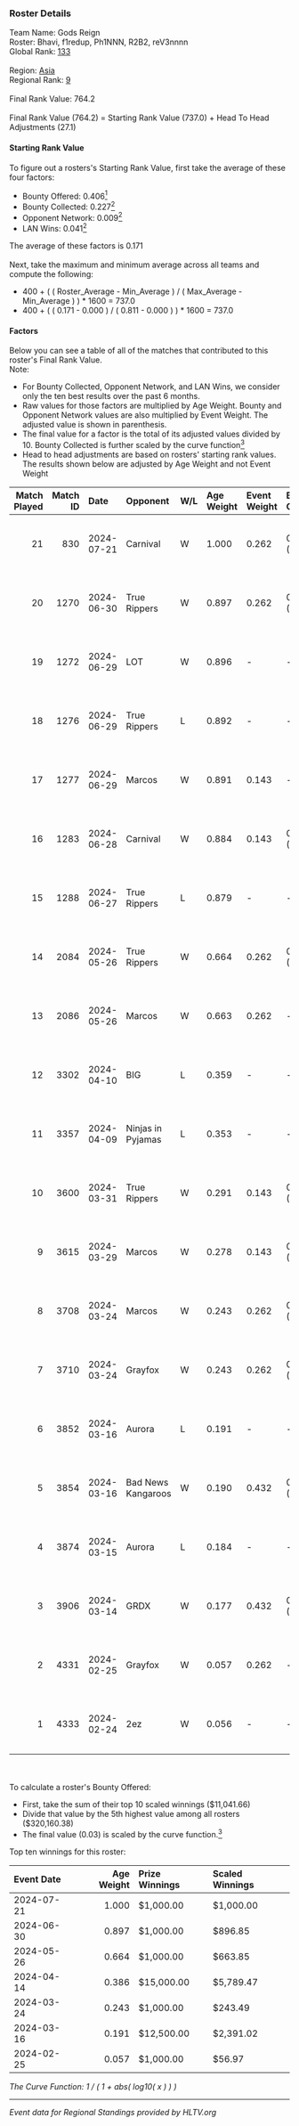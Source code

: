 ### Roster Details<br />
Team Name: Gods Reign<br />
Roster: Bhavi, f1redup, Ph1NNN, R2B2, reV3nnnn<br />
Global Rank: [133](../../standings_global_2024_08_14.md)<br />
<br />
Region: [Asia]( ../../standings_asia_2024_08_14.md)<br />
Regional Rank: [9]( ../../standings_asia_2024_08_14.md)<br />
<br />
Final Rank Value:  764.2<br />
<br />
Final Rank Value (764.2) = Starting Rank Value (737.0) + Head To Head Adjustments (27.1)<br />

#### Starting Rank Value<br />
To figure out a rosters's Starting Rank Value, first take the average of these four factors:<br />
- Bounty Offered: 0.406[<sup>1</sup>](#table2)
- Bounty Collected: 0.227[<sup>2</sup>](#table1)
- Opponent Network: 0.009[<sup>2</sup>](#table1)
- LAN Wins: 0.041[<sup>2</sup>](#table1)

The average of these factors is 0.171<br />
<br />
Next, take the maximum and minimum average across all teams and compute the following:<br />
- 400 + ( ( Roster_Average - Min_Average ) / ( Max_Average - Min_Average ) ) * 1600 = 737.0
- 400 + ( ( 0.171 - 0.000 ) / ( 0.811 - 0.000 ) ) * 1600 = 737.0


#### Factors<br />
Below you can see a table of all of the matches that contributed to this roster's Final Rank Value.<br />
Note:<br />

- For Bounty Collected, Opponent Network, and LAN Wins, we consider only the ten best results over the past 6 months.
- Raw values for those factors are multiplied by Age Weight. Bounty and Opponent Network values are also multiplied by Event Weight. The adjusted value is shown in parenthesis.
- The final value for a factor is the total of its adjusted values divided by 10. Bounty Collected is further scaled by the curve function[<sup>3</sup>](#curveFunction)
- Head to head adjustments are based on rosters' starting rank values. The results shown below are adjusted by Age Weight and not Event Weight
<span id="table1"></span><br />


| Match Played | Match ID | Date       | Opponent           | W/L | Age Weight | Event Weight | Bounty Collected | Opponent Network | LAN Wins  | H2H Adj. | Roster                                 |
| -: | -: | :- | :- | :- | :- | :- | :- | :- | :- | -: | :- |
|           21 |      830 | 2024-07-21 | Carnival           | W   | 1.000      | 0.262        | 0.002 (0.001)    | -                | 0 (0.000) |     5.93 | Bhavi, f1redup, Ph1NNN, R2B2, reV3nnnn |
|           20 |     1270 | 2024-06-30 | True Rippers       | W   | 0.897      | 0.262        | 0.004 (0.001)    | 0.150 (0.035)    | 0 (0.000) |    12.50 | 1nhuman, Bhavi, Ph1NNN, R2B2, reV3nnnn |
|           19 |     1272 | 2024-06-29 | LOT                | W   | 0.896      | -            | -                | -                | 0 (0.000) |     3.56 | Bhavi, f1redup, Ph1NNN, R2B2, reV3nnnn |
|           18 |     1276 | 2024-06-29 | True Rippers       | L   | 0.892      | -            | -                | -                | -         |   -15.95 | Bhavi, f1redup, Ph1NNN, R2B2, reV3nnnn |
|           17 |     1277 | 2024-06-29 | Marcos             | W   | 0.891      | 0.143        | -                | 0.034 (0.004)    | 0 (0.000) |     5.20 | Bhavi, f1redup, Ph1NNN, R2B2, reV3nnnn |
|           16 |     1283 | 2024-06-28 | Carnival           | W   | 0.884      | 0.143        | 0.002 (0.000)    | -                | 0 (0.000) |     5.67 | Bhavi, f1redup, Ph1NNN, R2B2, reV3nnnn |
|           15 |     1288 | 2024-06-27 | True Rippers       | L   | 0.879      | -            | -                | -                | -         |   -16.80 | Bhavi, f1redup, Ph1NNN, R2B2, reV3nnnn |
|           14 |     2084 | 2024-05-26 | True Rippers       | W   | 0.664      | 0.262        | 0.004 (0.001)    | 0.150 (0.026)    | 0 (0.000) |     8.11 | 1nhuman, Bhavi, Ph1NNN, R2B2, reV3nnnn |
|           13 |     2086 | 2024-05-26 | Marcos             | W   | 0.663      | 0.262        | -                | 0.034 (0.006)    | 0 (0.000) |     3.85 | Bhavi, f1redup, Ph1NNN, R2B2, reV3nnnn |
|           12 |     3302 | 2024-04-10 | BIG                | L   | 0.359      | -            | -                | -                | -         |    -0.54 | Bhavi, f1redup, Ph1NNN, R2B2, yoom     |
|           11 |     3357 | 2024-04-09 | Ninjas in Pyjamas  | L   | 0.353      | -            | -                | -                | -         |    -0.12 | Bhavi, f1redup, Ph1NNN, R2B2, yoom     |
|           10 |     3600 | 2024-03-31 | True Rippers       | W   | 0.291      | 0.143        | 0.004 (0.000)    | 0.150 (0.006)    | 0 (0.000) |     3.60 | Bhavi, f1redup, Ph1NNN, R2B2, reV3nnnn |
|            9 |     3615 | 2024-03-29 | Marcos             | W   | 0.278      | 0.143        | 0.000 (0.000)    | 0.009 (0.000)    | -         |     2.69 | Bhavi, f1redup, Ph1NNN, R2B2, reV3nnnn |
|            8 |     3708 | 2024-03-24 | Marcos             | W   | 0.243      | 0.262        | 0.000 (0.000)    | 0.009 (0.001)    | -         |     2.40 | Bhavi, f1redup, Ph1NNN, R2B2, reV3nnnn |
|            7 |     3710 | 2024-03-24 | Grayfox            | W   | 0.243      | 0.262        | 0.000 (0.000)    | 0.002 (0.000)    | -         |     2.15 | Bhavi, f1redup, Ph1NNN, R2B2, reV3nnnn |
|            6 |     3852 | 2024-03-16 | Aurora             | L   | 0.191      | -            | -                | -                | -         |    -0.05 | Bhavi, f1redup, Ph1NNN, R2B2, reV3nnnn |
|            5 |     3854 | 2024-03-16 | Bad News Kangaroos | W   | 0.190      | 0.432        | 0.014 (0.001)    | 0.084 (0.007)    | 1 (0.190) |     2.91 | Bhavi, f1redup, Ph1NNN, R2B2, reV3nnnn |
|            4 |     3874 | 2024-03-15 | Aurora             | L   | 0.184      | -            | -                | -                | -         |    -0.05 | Bhavi, f1redup, Ph1NNN, R2B2, reV3nnnn |
|            3 |     3906 | 2024-03-14 | GRDX               | W   | 0.177      | 0.432        | 0.001 (0.000)    | -                | 1 (0.177) |     1.32 | Bhavi, f1redup, Ph1NNN, R2B2, reV3nnnn |
|            2 |     4331 | 2024-02-25 | Grayfox            | W   | 0.057      | 0.262        | -                | 0.002 (0.000)    | -         |     0.52 | Bhavi, f1redup, Ph1NNN, R2B2, reV3nnnn |
|            1 |     4333 | 2024-02-24 | 2ez                | W   | 0.056      | -            | -                | -                | -         |     0.23 | Bhavi, f1redup, Ph1NNN, R2B2, reV3nnnn |

<br />
<span id="table2"></span><br />
To calculate a roster's Bounty Offered:<br />

- First, take the sum of their top 10 scaled winnings ($11,041.66)
- Divide that value by the 5th highest value among all rosters ($320,160.38)
- The final value (0.03) is scaled by the curve function.[<sup>3</sup>](#curveFunction)

Top ten winnings for this roster:<br />

| Event Date | Age Weight | Prize Winnings | Scaled Winnings |
| :- | -: | :- | :- |
| 2024-07-21 |      1.000 | $1,000.00      | $1,000.00       |
| 2024-06-30 |      0.897 | $1,000.00      | $896.85         |
| 2024-05-26 |      0.664 | $1,000.00      | $663.85         |
| 2024-04-14 |      0.386 | $15,000.00     | $5,789.47       |
| 2024-03-24 |      0.243 | $1,000.00      | $243.49         |
| 2024-03-16 |      0.191 | $12,500.00     | $2,391.02       |
| 2024-02-25 |      0.057 | $1,000.00      | $56.97          |


<span id="curveFunction"></span>_The Curve Function: 1 / ( 1 + abs( log10( x ) ) )_<br />

---
_Event data for Regional Standings provided by HLTV.org_<br />
